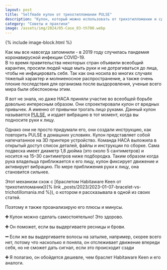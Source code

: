 ```yaml
---
layout: post
title: "Selfmade кулон от трихотилломании PULSE"
description: "Кулон, который можно использовать от трихотилломании и сделать самостоятельно"
category: "Советы и практики"
image: /assets/img/2024/05-Case_03-th700.webp
---
```



{% include image-block.html %}

Как мы все навсегда запомнили - в 2019 году случилась пандемия коронавирусной инфекции COVID-19.  
В то время правительства некоторых стран объявили всеобщий карантин, просили людей чаще мыть руки и не дотрагиваться 
до лица, чтобы не инфицировать себя.
Так как она носила во многих случаях тяжелый характер и молниеносное распространение, а также очень 
плохие последствия для организма после выздоровления, ученые всего мира были обеспокоены этим.

Я вот не знала, но даже НАСА приняли участие во всеобщей борьбе довольно интересным образом.
Они спроектировали кулон от вредных привычек. А именно от привычки трогать лицо руками.
Данный кулон называется <a href="https://medeng.jpl.nasa.gov/covid-19/pulse/" rel="nofollow">PULSE</a>, 
и издает вибрацию в тот момент, когда вы подносите руки к лицу.  

Однако они не просто придумали его, они создали инструкцию, как повторить PULSE в домашних условиях.
Кулон представляет собой напечатанное на 3D принтере устройство. Команда НАСА выложила в открытый доступ список 
деталей, файлы и инструкции по сборке.
Сама подвеска имеет диаметр 1,8 дюйма (это около 5 сантиметров) и носится на 15–30 сантиметров ниже подбородка. 
Таким образом когда рука владельца приближается к его лицу, кулон фиксирует движение  и активирует вибрацию. 
По мере приближения руки к лицу, она становится сильнее.

Этот механизм схож с [браслетом Habitaware Keen от трихотилломании]({% link _posts/2023/2023-01-07-bracelet-vs-trichotillomania.md  %}), 
о котором я рассказывала в одной из своих статей.

Поэтому я также проанализирую его плюсы и минусы.  

**➕** Кулон можно сделать самостоятельно! Это здорово.

**➕** Он поможет, если вы выдергиваете ресницы и брови.  

**➖** Если же вы выдергиваете волосы на затылке, например, скорее всего нет, потому что насколько я поняла, 
он отслеживает движение впереди себя, но не сможет дать сигнал, если это происходит сзади  

**➕** Я полагаю, он обойдется дешевле, чем браслет Habitaware Keen и его аналоги.